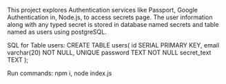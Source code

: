 This project explores Authentication services like Passport, Google Authentication in, Node.js, to access secrets page.
The user information along with any typed secret is stored in database named secrets and table named as users using postgreSQL.

SQL for Table users:
CREATE TABLE users(
    id SERIAL PRIMARY KEY,
    email varchar(20) NOT NULL, UNIQUE
    password TEXT NOT NULL
    secret_text TEXT
);


Run commands:
npm i,
node index.js